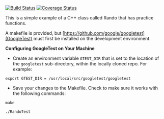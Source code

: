 [![Build Status](https://travis-ci.org/ChicoState/cpp-gtest.svg?branch=master)](https://travis-ci.org/ChicoState/cpp-gtest)
[![Coverage Status](https://coveralls.io/repos/github/bigFOOTbigSMASH/TicTacToeBoard/badge.svg)](https://coveralls.io/github/bigFOOTbigSMASH/TicTacToeBoard)

This is a simple example of a C++ class called Rando that has practice functions.

A makefile is provided, but [https://github.com/google/googletest](GoogleTest) must first be installed on the development environment.

**Configuring GoogleTest on Your Machine**

* Create an environment variable `GTEST_DIR` that is set to the location of the `googletest` sub-directory, within the locally cloned repo. For example:
 
`export GTEST_DIR = /usr/local/src/googletest/googletest`

* Save your changes to the Makefile. Check to make sure it works with the following commands:

`make`

`./RandoTest`
